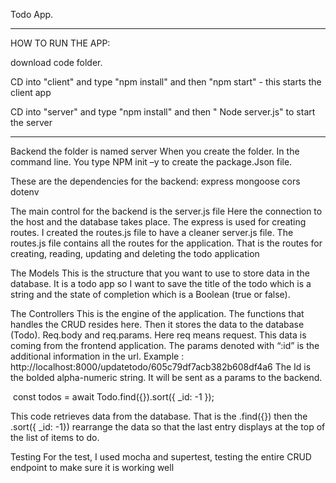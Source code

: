 
Todo App.

*******************
HOW TO RUN THE APP:

download code folder.

CD into "client" and type "npm install" and then "npm start" - this starts the client app

CD into "server" and type "npm install" and then " Node server.js" to start the server
*******************************


Backend the folder is named server
When you create the folder. In the command line. You type NPM init –y to create the package.Json file. 

These are the dependencies for the backend: express mongoose cors dotenv

The main control for the backend is the server.js file
Here the connection to the host and the database takes place. The express is used for creating routes. I created the routes.js file to have a cleaner server.js file. The routes.js file contains all the routes for the application. That is the routes for creating, reading, updating and deleting the todo application

The Models
This is the structure that you want to use to store data in the database. It is a todo app so I want to save the title of the todo which is a string and the state of completion which is a Boolean (true or false).

The Controllers
This is the engine of the application. The functions that handles the CRUD resides here. Then it stores the data to the database (Todo). 
Req.body and req.params. Here req means request. This data is coming from the frontend application. The params denoted with “:id” is the additional information in the url. 
Example : http://localhost:8000/updatetodo/605c79df7acb382b608df4a6
The Id is the bolded alpha-numeric string. It will be sent as a params to the backend.

 const todos = await Todo.find({}).sort({ _id: -1 });

This code retrieves data from the database. That is the .find({}) then the .sort({ _id: -1}) rearrange the data so that the last entry displays at the top of the list of items to do.

Testing
For the test, I used mocha and supertest, testing the entire CRUD endpoint to make sure it is working well
